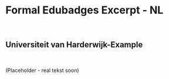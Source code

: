 Formal Edubadges Excerpt - NL
=============================

 

Universiteit van Harderwijk-Example
---------------

 

(Placeholder - real tekst soon)
